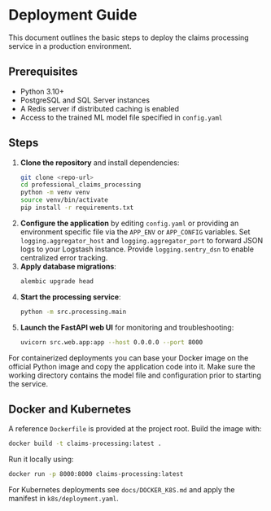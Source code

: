 # Deployment Guide

This document outlines the basic steps to deploy the claims processing service in a production environment.

## Prerequisites
- Python 3.10+
- PostgreSQL and SQL Server instances
- A Redis server if distributed caching is enabled
- Access to the trained ML model file specified in `config.yaml`

## Steps
1. **Clone the repository** and install dependencies:
   ```bash
   git clone <repo-url>
   cd professional_claims_processing
   python -m venv venv
   source venv/bin/activate
   pip install -r requirements.txt
   ```
2. **Configure the application** by editing `config.yaml` or providing an environment specific file via the `APP_ENV` or `APP_CONFIG` variables.
   Set `logging.aggregator_host` and `logging.aggregator_port` to forward JSON logs to your Logstash instance. Provide `logging.sentry_dsn` to enable centralized error tracking.
3. **Apply database migrations**:
   ```bash
   alembic upgrade head
   ```
4. **Start the processing service**:
   ```bash
   python -m src.processing.main
   ```
5. **Launch the FastAPI web UI** for monitoring and troubleshooting:
   ```bash
   uvicorn src.web.app:app --host 0.0.0.0 --port 8000
   ```

For containerized deployments you can base your Docker image on the official Python image and copy the application code into it. Make sure the working directory contains the model file and configuration prior to starting the service.

## Docker and Kubernetes
A reference `Dockerfile` is provided at the project root. Build the image with:
```bash
docker build -t claims-processing:latest .
```
Run it locally using:
```bash
docker run -p 8000:8000 claims-processing:latest
```
For Kubernetes deployments see `docs/DOCKER_K8S.md` and apply the manifest in `k8s/deployment.yaml`.
